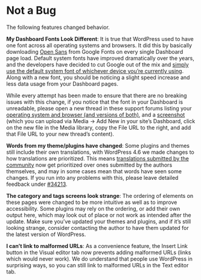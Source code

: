 # Not a Bug

The following features changed behavior.

**My Dashboard Fonts Look Different**: It is true that WordPress used to have one font across all operating systems and browsers. It did this by basically downloading [Open Sans](https://www.google.com/fonts/specimen/Open+Sans) from Google Fonts on every single Dashboard page load. Default system fonts have improved dramatically over the years, and the developers have decided to cut Google out of the mix and [simply use the default system font of whichever device you’re currently using](https://make.wordpress.org/core/2016/07/07/native-fonts-in-4-6/). Along with a new font, you should be noticing a slight speed increase and less data usage from your Dashboard pages.

While every attempt has been made to ensure that there are no breaking issues with this change, if you notice that the font in your Dashboard is unreadable, please open a new thread in these support forums listing your [operating system and browser (and versions of both)](http://supportdetails.com/), and a [screenshot](http://www.take-a-screenshot.org/) (which you can upload via Media -> Add New in your site’s Dashboard, click on the new file in the Media library, copy the File URL to the right, and add that File URL to your new thread’s content).

**Words from my theme/plugins have changed**: Some plugins and themes still include their own translations, with WordPress 4.6 we made changes to how translations are prioritized. This means [translations submitted by the community](https://translate.wordpress.org/) now get prioritized over ones submitted by the authors themselves, and may in some cases mean that words have seen some changes. If you run into any problems with this, please leave detailed feedback under [#34213](https://core.trac.wordpress.org/ticket/34213).

**The category and tags screens look strange**: The ordering of elements on these pages were changed to be more intuitive as well as to improve accessibility. Some plugins may rely on the ordering, or add their own output here, which may look out of place or not work as intended after the update. Make sure you’ve updated your themes and plugins, and if it’s still looking strange, consider contacting the author to have them updated for the latest version of WordPress.

**I can’t link to malformed URLs**: As a convenience feature, the Insert Link button in the Visual editor tab now prevents adding malformed URLs (links which would never work). We do understand that people use WordPress in surprising ways, so you can still link to malformed URLs in the Text editor tab.